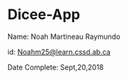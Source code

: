 # Dicee-App

Name: Noah Martineau Raymundo

id: Noahm25@learn.cssd.ab.ca

Date Complete: Sept,20,2018
